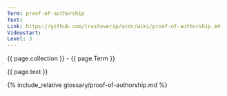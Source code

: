 ```yaml
---
Term: proof-of-authorship
Text: 
Link: https://github.com/trustoverip/acdc/wiki/proof-of-authorship.md
Videostart: 
Level: 3
---
```


{{ page.collection }} - {{ page.Term }}

   {{ page.text }}

{% include_relative glossary/proof-of-authorship.md %}
